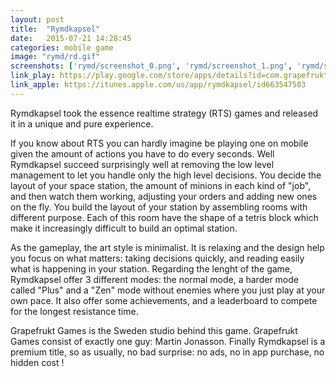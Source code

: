 ```yaml
---
layout: post
title:  "Rymdkapsel"
date:   2015-07-21 14:28:45
categories: mobile game
image: "rymd/rd.gif"
screenshots: ['rymd/screenshot_0.png', 'rymd/screenshot_1.png', 'rymd/screenshot_2.png', 'rymd/screenshot_3.png']
link_play: https://play.google.com/store/apps/details?id=com.grapefrukt.games.rymdkapsel1
link_apple: https://itunes.apple.com/us/app/rymdkapsel/id663547503
---
```

Rymdkapsel took the essence realtime strategy (RTS) games and released it in a unique and pure experience.<!--more-->

If you know about RTS you can hardly imagine be playing one on mobile given the amount of actions you have to do every seconds. Well Rymdkapsel succeed surprisingly well at removing the low level management to let you handle only the high level decisions. You decide the layout of your space station, the amount of minions in each kind of "job", and then watch them working, adjusting your orders and adding new ones on the fly. You build the layout of your station by assembling rooms with different purpose. Each of this room have the shape of a tetris block which make it increasingly difficult to build an optimal station.

As the gameplay, the art style is minimalist. It is relaxing and the design help you focus on what matters: taking decisions quickly, and reading easily what is happening in your station. Regarding the lenght of the game, Rymdkapsel offer 3 different modes: the normal mode, a harder mode called "Plus" and a "Zen" mode without enemies where you just play at your own pace. It also offer some achievements, and a leaderboard to compete for the longest resistance time.

Grapefrukt Games is the Sweden studio behind this game. Grapefrukt Games consist of exactly one guy: Martin Jonasson. Finally Rymdkapsel is a premium title, so as usually, no bad surprise: no ads, no in app purchase, no hidden cost !
